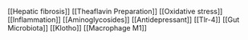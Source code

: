 [[Hepatic fibrosis]]
[[Theaflavin Preparation]]
[[Oxidative stress]]
[[Inflammation]]
[[Aminoglycosides]]
[[Antidepressant]]
[[Tlr-4]]
[[Gut Microbiota]]
[[Klotho]]
[[Macrophage M1]]
